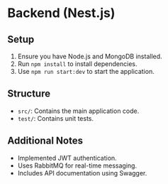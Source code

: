 
# Backend (Nest.js)

## Setup
1. Ensure you have Node.js and MongoDB installed.
2. Run `npm install` to install dependencies.
3. Use `npm run start:dev` to start the application.

## Structure
- `src/`: Contains the main application code.
- `test/`: Contains unit tests.

## Additional Notes
- Implemented JWT authentication.
- Uses RabbitMQ for real-time messaging.
- Includes API documentation using Swagger.
